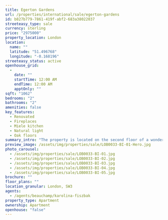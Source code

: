 ```yaml
---
title: Egerton Gardens
url: /properties/international/sale/egerton-gardens
id: b827b779-7861-419f-abf2-683a38022037
streeteasy_type: sale
currency: sterling
price: "2975000"
property_location: London
location:
  name: ""
  latitude: "51.496768"
  longitude: "-0.168196"
streeteasy_status: active
openhouse_grid:
  - 
    date: ""
    startTime: 12:00 AM
    endTime: 12:00 AM
    apptOnly: ""
sqft: "1062"
bedrooms: "2"
bathrooms: "2"
amenities: false
key_features:
  - Renovated
  - Fireplaces
  - Miele kitchen
  - Natural light
  - Oak floors
summary_intro: "The property is located on the second floor of a wonderful red brick terraced house in Egerton Gardens; a highly sought after address, quietly positioned moments away from the amenities of Knightsbridge, Harrods and South Kensington. The apartment has recently been refurbished to a high standard and comprises a large and light reception measuring 21'2 x 20'5 with solid oak flooring and solid marble fireplace by Chesney's. The open plan Smallbone kitchen has been thoughtfully designed to an exceptionally high standard with black granite work surface and Miele appliances. The two well proportioned bedrooms are flooded with natural light, the family bathroom and ensuite bathroom to the master bedroom are fitted by Villeroy & Boch suites."
preview_image: /assets/img/properties/sale/LOB0033-BI-01-Hero.jpg
photo_carousel:
  - /assets/img/properties/sale/LOB0033-BI-01.jpg
  - /assets/img/properties/sale/LOB0033-BI-02.jpg
  - /assets/img/properties/sale/LOB0033-BI-03.jpg
  - /assets/img/properties/sale/LOB0033-BI-04.jpg
  - /assets/img/properties/sale/LOB0033-BI-05.jpg
brochure: ""
floor_plans: ""
location_granular: London, SW3
agents:
  - /agents/beauchamp/karolina-fiszbak
property_type: Apartment
ownership: Apartment
openhouse: "false"
---
```

